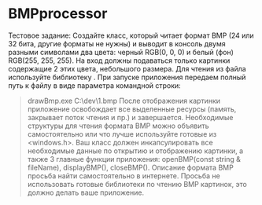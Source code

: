# BMPprocessor
Тестовое задание:
Создайте класс, который читает формат BMP (24 или 32 бита, другие форматы не нужны) и выводит в консоль двумя разными символами два цвета: черный RGB(0, 0, 0) и белый (фон) RGB(255, 255, 255). На вход должны подаваться только картинки содержащие 2 этих цвета, небольшого размера. Для чтения из файла используйте библиотеку <fstream>. При запуске приложения передаем полный путь к файлу в виде параметра командной строки:
> drawBmp.exe C:\dev\1.bmp
После отображения картинки приложение освобождает все выделенные ресурсы (память, закрывает поток чтения и пр.) и завершается. Необходимые структуры для чтения формата BMP можно объявить самостоятельно или что лучше используйте готовые из <windows.h>.
Ваш класс должен инкапсулировать все необходимые данные по открытию и отображению картинки, а также 3 главные функции приложения: openBMP(const string & fileName), displayBMP(), closeBMP(). Описание формата BMP просьба найти самостоятельно в интернете. Просьба не использовать готовые библиотеки по чтению BMP картинок, это должно делать ваше приложение.
